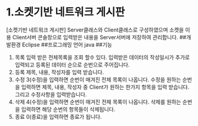 # 1.소켓기반 네트워크 게시판
[소켓기반 네트워크 게시판]
Server클래스와 Client클래스로 구성하였으며 소켓을 이용 Client서버 콘솔창으로 입력받은 내용을 Server서버에 저장하여 관리합니다.
##개발환경
Eclipse
##프로그래밍 언어
java
##기능
1. 목록
입력 받은 전체목록을 조회 할수 있다. 입력받은 데이터의 작성일시가 추가로 입력되고 등록된 데이터 순으로 순번으로 주어집니다.
2. 등록
제목, 내용, 작성자를 입력 받습니다.
3. 수정
3(수정)을 입력하면 순번이 매겨진 전체 목록이 나옵니다. 수정을 원하는 순번을 입력하면 제목, 내용, 작성자 중 Client가 원하는 한가지 항목을 입력 받습니다. 그리고 수정사항을 입력받습니다.
4. 삭제
4(수정)을 입력하면 순번이 매겨진 전체 목록이 나옵니다. 삭제를 원하는 순번을 입력하면 해당 순번의 항목들이 삭제됩니다.
0. 종료
0(종료)을 입력하면 종료가 됩니다.

    

